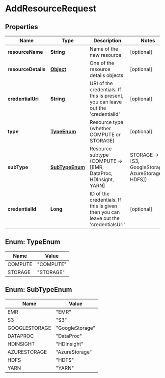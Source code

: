 

# AddResourceRequest

## Properties

Name | Type | Description | Notes
------------ | ------------- | ------------- | -------------
**resourceName** | **String** | Name of the new resource |  [optional]
**resourceDetails** | [**Object**](.md) | One of the resource details objects |  [optional]
**credentialUri** | **String** | URI of the credentials. If this is present, you can leave out the &#39;credentialId&#39; |  [optional]
**type** | [**TypeEnum**](#TypeEnum) | Resource type (whether COMPUTE or STORAGE) |  [optional]
**subType** | [**SubTypeEnum**](#SubTypeEnum) | Resource subtype (COMPUTE -&gt; [EMR, DataProc, HDInsight, YARN] | STORAGE -&gt; [S3, GoogleStorage, AzureStorage, HDFS]) |  [optional]
**credentialId** | **Long** | ID of the credentials. If this is given then you can leave out the &#39;credentialsUri&#39; |  [optional]



## Enum: TypeEnum

Name | Value
---- | -----
COMPUTE | &quot;COMPUTE&quot;
STORAGE | &quot;STORAGE&quot;



## Enum: SubTypeEnum

Name | Value
---- | -----
EMR | &quot;EMR&quot;
S3 | &quot;S3&quot;
GOOGLESTORAGE | &quot;GoogleStorage&quot;
DATAPROC | &quot;DataProc&quot;
HDINSIGHT | &quot;HDInsight&quot;
AZURESTORAGE | &quot;AzureStorage&quot;
HDFS | &quot;HDFS&quot;
YARN | &quot;YARN&quot;



